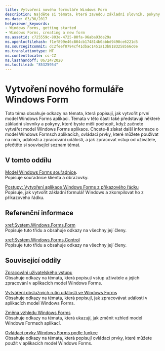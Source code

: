 ```yaml
---
title: Vytvoření nového formuláře Windows Form
description: Najděte si témata, která zavedou základní slovník, pokyny a pokyny, které byste měli pochopit, když začnete vytvářet aplikaci model Windows Forms.
ms.date: 03/30/2017
helpviewer_keywords:
- Windows Forms, getting started
- Windows Forms, creating a new form
ms.assetid: c725559c-803e-4725-80fa-96aba93de29a
ms.openlocfilehash: f1ef899e46c804cb174814b0abbd9490ce6221d5
ms.sourcegitcommit: dc2feef0794cf41dbac1451a13b8183258566c0e
ms.translationtype: MT
ms.contentlocale: cs-CZ
ms.lasthandoff: 06/24/2020
ms.locfileid: "85325954"
---
```

# <a name="creating-a-new-windows-form"></a>Vytvoření nového formuláře Windows Form
Toto téma obsahuje odkazy na témata, která popisují, jak vytvořit první model Windows Forms aplikaci. Témata v této části také představují některé základní slovníky a pokyny, které byste měli pochopit, když začnete vytvářet model Windows Forms aplikace. Chcete-li získat další informace o model Windows Formsch aplikacích, ovládací prvky, které můžete používat na nich, události a zpracování událostí, a jak zpracovat vstup od uživatele, přečtěte si související seznam témat.  
  
## <a name="in-this-section"></a>V tomto oddílu  
 [Model Windows Forms souřadnice](windows-forms-coordinates.md).  
 Popisuje souřadnice klienta a obrazovky.  
  
 [Postupy: Vytvoření aplikace Windows Forms z příkazového řádku](how-to-create-a-windows-forms-application-from-the-command-line.md)  
 Popisuje, jak vytvořit základní formulář Windows a zkompilovat ho z příkazového řádku.  
  
## <a name="reference"></a>Referenční informace  
 <xref:System.Windows.Forms.Form>  
 Popisuje tuto třídu a obsahuje odkazy na všechny její členy.  
  
 <xref:System.Windows.Forms.Control>  
 Popisuje tuto třídu a obsahuje odkazy na všechny její členy.  
  
## <a name="related-sections"></a>Související oddíly  
 [Zpracování uživatelského vstupu](./controls/handling-user-input.md)  
 Obsahuje odkazy na témata, která popisují vstup uživatele a jejich zpracování v aplikacích model Windows Forms.  
  
 [Vytváření obslužných rutin událostí ve Windows Forms](creating-event-handlers-in-windows-forms.md)  
 Obsahuje odkazy na témata, která popisují, jak zpracovávat události v aplikacích model Windows Forms.  
  
 [Změna vzhledu Windows Forms](changing-the-appearance-of-windows-forms.md)  
 Obsahuje odkazy na témata, která ukazují, jak změnit vzhled model Windows Formsch aplikací.  
  
 [Ovládací prvky Windows Forms podle funkce](./controls/windows-forms-controls-by-function.md)  
 Obsahuje odkazy na témata, která popisují ovládací prvky, které můžete použít v aplikacích model Windows Forms.
